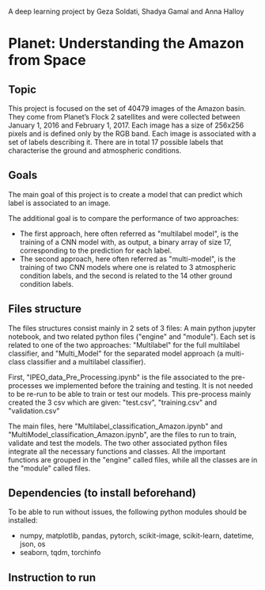  A deep learning project by Geza Soldati, Shadya Gamal and Anna Halloy
# Planet: Understanding the Amazon from Space

## Topic
This project is focused on the set of 40479 images of the Amazon basin. 
They come from Planet’s Flock 2 satellites and were collected between January 1, 2016 and February 1, 2017. 
Each image has a size of 256x256 pixels and is defined only by the RGB band. 
Each image is associated with a set of labels describing it.
There are in total 17 possible labels that characterise the ground and atmospheric conditions.

## Goals
The main goal of this project is to create a model that can predict which label is associated to an image.

The additional goal is to compare the performance of two approaches: 
- The first approach, here often referred as "multilabel model", is the training of a CNN model with, as output, 
a binary array of size 17, corresponding to the prediction for each label. 
- The second approach, here often referred as "multi-model", is the training of two CNN models where one is related 
to 3 atmospheric condition labels, and the second is related to the 14 other ground condition labels.

## Files structure
The files structures consist mainly in 2 sets of 3 files: A main python jupyter notebook, 
and two related python files ("engine" and "module").
Each set is related to one of the two approaches: "Multilabel" for the full multilabel classifier, 
and "Multi_Model" for the separated model approach (a multi-class classifier and a multilabel classifier).

First, "IPEO_data_Pre_Processing.ipynb" is the file associated to the pre-processes we implemented before 
the training and testing. It is not needed to be re-run to be able to train or test our models. 
This pre-process mainly created the 3 csv which are given: "test.csv", "training.csv" and "validation.csv"



The main files, here "Multilabel_classification_Amazon.ipynb" and "MultiModel_classification_Amazon.ipynb",
are the files to run to train, validate and test the models.
The two other associated python files integrate all the necessary functions and classes.
All the important functions are grouped in the "engine" called files, 
while all the classes are in the "module" called files. 

## Dependencies (to install beforehand)
To be able to run without issues, the following python modules should be installed:
- numpy, matplotlib, pandas, pytorch, scikit-image, scikit-learn, datetime, json, os
- seaborn, tqdm, torchinfo

## Instruction to run

